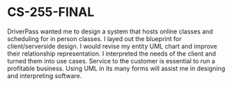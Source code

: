 # CS-255-FINAL
DriverPass wanted me to design a system that hosts online classes and scheduling for in person classes. 
I layed out the blueprint for client/serverside design.
I would revise my entity UML chart and improve their relationship representation.
I interpreted the needs of the client and turned them into use cases. 
Service to the customer is essential to run a profitable business.
Using UML in its many forms will assist me in designing and interpreting software.
